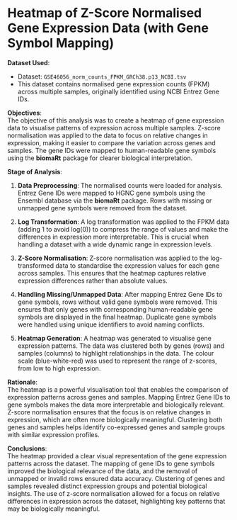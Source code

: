 # Heatmap of Z-Score Normalised Gene Expression Data (with Gene Symbol Mapping)

**Dataset Used**:  
- Dataset: `GSE46056_norm_counts_FPKM_GRCh38.p13_NCBI.tsv`  
- This dataset contains normalised gene expression counts (FPKM) across multiple samples, originally identified using NCBI Entrez Gene IDs.  

**Objectives**:  
The objective of this analysis was to create a heatmap of gene expression data to visualise patterns of expression across multiple samples. Z-score normalisation was applied to the data to focus on relative changes in expression, making it easier to compare the variation across genes and samples. The gene IDs were mapped to human-readable gene symbols using the **biomaRt** package for clearer biological interpretation.

**Stage of Analysis**:  
1. **Data Preprocessing**: The normalised counts were loaded for analysis. Entrez Gene IDs were mapped to HGNC gene symbols using the Ensembl database via the **biomaRt** package. Rows with missing or unmapped gene symbols were removed from the dataset.

2. **Log Transformation**: A log transformation was applied to the FPKM data (adding 1 to avoid log(0)) to compress the range of values and make the differences in expression more interpretable. This is crucial when handling a dataset with a wide dynamic range in expression levels.

3. **Z-Score Normalisation**: Z-score normalisation was applied to the log-transformed data to standardise the expression values for each gene across samples. This ensures that the heatmap captures relative expression differences rather than absolute values.

4. **Handling Missing/Unmapped Data**: After mapping Entrez Gene IDs to gene symbols, rows without valid gene symbols were removed. This ensures that only genes with corresponding human-readable gene symbols are displayed in the final heatmap. Duplicate gene symbols were handled using unique identifiers to avoid naming conflicts.

5. **Heatmap Generation**: A heatmap was generated to visualise gene expression patterns. The data was clustered both by genes (rows) and samples (columns) to highlight relationships in the data. The colour scale (blue-white-red) was used to represent the range of z-scores, from low to high expression.

**Rationale**:  
The heatmap is a powerful visualisation tool that enables the comparison of expression patterns across genes and samples. Mapping Entrez Gene IDs to gene symbols makes the data more interpretable and biologically relevant. Z-score normalisation ensures that the focus is on relative changes in expression, which are often more biologically meaningful. Clustering both genes and samples helps identify co-expressed genes and sample groups with similar expression profiles.

**Conclusions**:  
The heatmap provided a clear visual representation of the gene expression patterns across the dataset. The mapping of gene IDs to gene symbols improved the biological relevance of the data, and the removal of unmapped or invalid rows ensured data accuracy. Clustering of genes and samples revealed distinct expression groups and potential biological insights. The use of z-score normalisation allowed for a focus on relative differences in expression across the dataset, highlighting key patterns that may be biologically meaningful.
